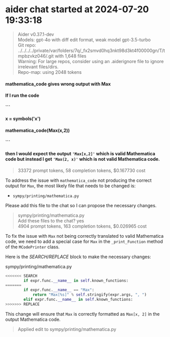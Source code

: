 
# aider chat started at 2024-07-20 19:33:18

> Aider v0.37.1-dev  
> Models: gpt-4o with diff edit format, weak model gpt-3.5-turbo  
> Git repo: ../../../../private/var/folders/7q/_fx2smvd0hq3nkt98d3kt4f00000gn/T/tmpbzvkz046/.git with 1,648 files  
> Warning: For large repos, consider using an .aiderignore file to ignore irrelevant files/dirs.  
> Repo-map: using 2048 tokens  

#### mathematica_code gives wrong output with Max  
#### If I run the code  
####   
#### ```  
#### x = symbols('x')  
#### mathematica_code(Max(x,2))  
#### ```  
####   
#### then I would expect the output `'Max[x,2]'` which is valid Mathematica code but instead I get `'Max(2, x)'` which is not valid Mathematica code.  
> 33372 prompt tokens, 58 completion tokens, $0.167730 cost  

To address the issue with `mathematica_code` not producing the correct output for `Max`, the most likely file that needs to be changed is:

- `sympy/printing/mathematica.py`

Please add this file to the chat so I can propose the necessary changes.

> sympy/printing/mathematica.py  
> Add these files to the chat? yes  
> 4904 prompt tokens, 163 completion tokens, $0.026965 cost  

To fix the issue with `Max` not being correctly translated to valid Mathematica code, we need to add a special case for `Max` in the `_print_Function` method of the `MCodePrinter` class.

Here is the *SEARCH/REPLACE* block to make the necessary changes:

sympy/printing/mathematica.py
```python
<<<<<<< SEARCH
        if expr.func.__name__ in self.known_functions:
=======
        if expr.func.__name__ == "Max":
            return "Max[%s]" % self.stringify(expr.args, ", ")
        elif expr.func.__name__ in self.known_functions:
>>>>>>> REPLACE
```

This change will ensure that `Max` is correctly formatted as `Max[x, 2]` in the output Mathematica code.

> Applied edit to sympy/printing/mathematica.py  
